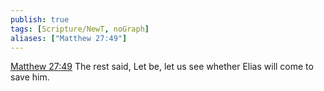 ```yaml
---
publish: true
tags: [Scripture/NewT, noGraph]
aliases: ["Matthew 27:49"]
---
```

[Matthew 27:49](https://churchofjesuschrist.org/study/scriptures/nt/matt/27?lang=eng&id=p49#p49) The rest said, Let be, let us see whether Elias will come to save him.
